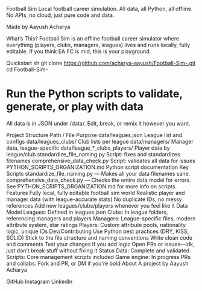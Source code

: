Football Sim
Local football career simulation. All data, all Python, all offline.
No APIs, no cloud, just pure code and data.

Made by Aayush Acharya

What’s This?
Football Sim is an offline football career simulator where everything (players, clubs, managers, leagues) lives and runs locally, fully editable. If you think EA FC is mid, this is your playground.

Quickstart
sh
git clone https://github.com/acharya-aayush/Football-Sim-.git
cd Football-Sim-
# Run the Python scripts to validate, generate, or play with data
All data is in JSON under /data/. Edit, break, or remix it however you want.

Project Structure
Path / File	Purpose
data/leagues.json	League list and configs
data/leagues_clubs/	Club lists per league
data/managers/	Manager data, league-specific
data/league_*_clubs_players/	Player data by league/club
standardize_file_naming.py	Script: fixes and standardizes filenames
comprehensive_data_check.py	Script: validates all data for issues
PYTHON_SCRIPTS_ORGANIZATION.md	Python script documentation
Key Scripts
standardize_file_naming.py — Makes all your data filenames sane.
comprehensive_data_check.py — Checks the entire data model for errors.
See PYTHON_SCRIPTS_ORGANIZATION.md for more info on scripts.
Features
Fully local, fully editable football sim world
Realistic player and manager data (with league-accurate stats)
No duplicate IDs, no messy references
Add new leagues/clubs/players whenever you feel like it
Data Model
Leagues: Defined in leagues.json
Clubs: In league folders, referencing managers and players
Managers: League-specific files, modern attribute system, star ratings
Players: Custom attribute pools, nationality logic, unique IDs
Dev/Contributing
Use Python best practices (DRY, KISS, SOLID)
Stick to the file structure and naming conventions
Write clean code and comments
Test your changes if you add logic
Open PRs or issues—idk, just don’t break stuff without fixing it
Status
Data: Complete and validated
Scripts: Core management scripts included
Game engine: In progress
PRs and collabs: Fork and PR, or DM if you're bold
About
A project by Aayush Acharya

GitHub
Instagram
LinkedIn
